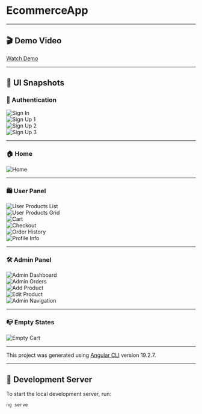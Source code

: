 # EcommerceApp

---

## 🎬 Demo Video

[Watch Demo]([https://your-demo-video-url.com](https://drive.google.com/drive/folders/1zIc-Z_eRD2gSSAFNdqoGgaSoYHruaK3Q?usp=sharing))

---

## 📸 UI Snapshots

### 🔐 Authentication

![Sign In](snapshots/singin.png)  
![Sign Up 1](snapshots/signup1.png)  
![Sign Up 2](snapshots/signup2.png)  
![Sign Up 3](snapshots/signup3.png)  

---

### 🏠 Home

![Home](snapshots/home.png)

---

### 🛍️ User Panel

![User Products List](snapshots/user-products-list.png)  
![User Products Grid](snapshots/user-products-grid.png)  
![Cart](snapshots/cart.png)  
![Checkout](snapshots/checkout.png)  
![Order History](snapshots/user-order-history.png)  
![Profile Info](snapshots/user-profile-info.png)  

---

### 🛠️ Admin Panel

![Admin Dashboard](snapshots/admin-dashboard.png)  
![Admin Orders](snapshots/admin-orders.png)  
![Add Product](snapshots/admin-add.png)  
![Edit Product](snapshots/admin-edit.png)  
![Admin Navigation](snapshots/admin-nav.png)  

---

### 📭 Empty States

![Empty Cart](snapshots/empty-cart.png)

---

This project was generated using [Angular CLI](https://github.com/angular/angular-cli) version 19.2.7.

---

## 🚀 Development Server

To start the local development server, run:

```bash
ng serve
